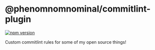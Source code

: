 # @phenomnomnominal/commitlint-plugin

[![npm version](https://img.shields.io/npm/v/@phenomnomnominal/commitlint-plugin.svg)](https://www.npmjs.com/package/@phenomnomnominal/commitlint-plugin)

Custom commitlint rules for some of my open source things!
